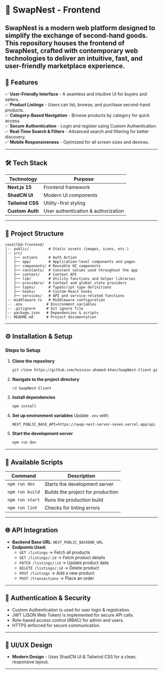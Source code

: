 # 🛒 SwapNest - Frontend

SwapNest is a modern web platform designed to simplify the exchange of second-hand goods. This repository houses the **frontend** of SwapNest, crafted with contemporary web technologies to deliver an intuitive, fast, and user-friendly marketplace experience.
---

## 🚀 Features

✅ **User-Friendly Interface** - A seamless and intuitive UI for buyers and sellers.  
✅ **Product Listings** - Users can list, browse, and purchase second-hand products.  
✅ **Category-Based Navigation** - Browse products by category for quick access.  
✅ **Secure Authentication** - Login and register using Custom Authentication.  
✅ **Real-Time Search & Filters** - Advanced search and filtering for better discovery.   
✅ **Mobile Responsiveness** - Optimized for all screen sizes and devices.

---

## 🛠 Tech Stack

| Technology        | Purpose                             |
| ----------------- | ----------------------------------- |
| **Next.js 15**    | Frontend framework                  |
| **ShadCN UI**     | Modern UI components                |
| **Tailwind CSS**  | Utility-first styling               |
| **Custom Auth**   | User authentication & authorization |

---

## 📂 Project Structure

```
resellbd-frontend/
│-- public/         # Static assets (images, icons, etc.)
│-- src/
|   |── actions     # Auth Action
│   ├── app/        # Application-level components and pages
│   ├── components/ # Reusable UI components
│   ├── constants/  # Constant values used throughout the app
│   ├── context/    # Context API
│   ├── lib/        # Utility functions and helper libraries
│   ├── providers/  # Context and global state providers
│   ├── types/      # TypeScript type definitions
│   ├── hooks/      # Custom React hooks
│   ├── services/   # API and service-related functions
│-- middleware.ts   # Middleware configuration
│-- .env           # Environment variables
│-- .gitignore     # Git ignore file
│-- package.json   # Dependencies & scripts
│-- README.md      # Project documentation
```

---

## ⚙️ Installation & Setup

### Steps to Setup

1. **Clone the repository**
   ```sh
   git clone https://github.com/hossain-ahamed-khan/SwapNest-Client.git
   ```
2. **Navigate to the project directory**
   ```sh
   cd SwapNest-Client
   ```
3. **Install dependencies**
   ```sh
   npm install
   ```
4. **Set up environment variables**
   Update `.env` with:
   ```env
   NEXT_PUBLIC_BASE_API=https://swap-nest-server-seven.vercel.app/api
   ```
5. **Start the development server**
   ```sh
   npm run dev
   ```

---

## 🔧 Available Scripts

| Command         | Description                       |
| --------------- | --------------------------------- |
| `npm run dev`   | Starts the development server     |
| `npm run build` | Builds the project for production |
| `npm run start` | Runs the production build         |
| `npm run lint`  | Checks for linting errors         |

---

## 🌐 API Integration

- **Backend Base URL**: `NEXT_PUBLIC_BACKEND_URL`
- **Endpoints Used:**
  - `GET /listings` → Fetch all products
  - `GET /listings/:id` → Fetch product details
  - `PATCH /listings/:id` → Update product data
  - `DELETE /listings/:id` → Delete product
  - `POST /listings` → Add a new product
  - `POST /transactions` → Place an order

---

## 🔐 Authentication & Security

- Custom Authentication is used for user login & registration.
- JWT (JSON Web Token) is implemented for secure API calls.
- Role-based access control (RBAC) for admin and users.
- HTTPS enforced for secure communication.

---

## 🎨 UI/UX Design

- **Modern Design** - Uses ShadCN UI & Tailwind CSS for a clean, responsive layout.

---
